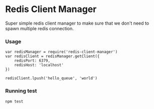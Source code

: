 Redis Client Manager
====================

Super simple redis client manager to make sure that we don't need to spawn multiple redis connection.

### Usage
```
var redisManager = require('redis-client-manager')
var redisClient = redisManager.getClient({
	redisPort: 6379,
	redisHost: 'localhost'
})

redisClient.lpush('hello_queue', 'world')
```

### Running test
```
npm test
```